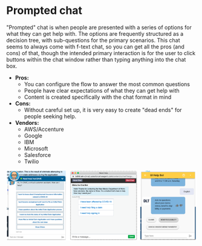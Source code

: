 # Prompted chat

"Prompted" chat is when people are presented with a series of options for what they can get help with. The options are frequently structured as a decision tree, with sub-questions for the primary scenarios. This chat seems to always come with f-text chat, so you can get all the pros \(and cons\) of that, though the intended primary interaction is for the user to click buttons within the chat window rather than typing anything into the chat box.

* **Pros:**
  * You can configure the flow to answer the most common questions
  * People have clear expectations of what they can get help with
  * Content is created specifically with the chat format in mind
* **Cons:**
  * Without careful set up, it is very easy to create "dead ends" for people seeking help.
* **Vendors:**
  * AWS/Accenture
  * Google
  * IBM
  * Microsoft
  * Salesforce
  * Twilio

![Left to right: Prompted chat from Arizona, New Mexico, and Rhode Island.](../../../.gitbook/assets/screen-shot-2020-12-22-at-8.47.23-am.png)

### 

